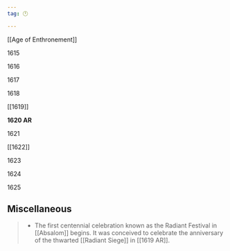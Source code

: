 ```yaml
---
tag: 🕛

---
```

[[Age of Enthronement]]


1615

1616

1617

1618

[[1619]]

**1620 AR**

1621

[[1622]]

1623

1624

1625



## Miscellaneous

>  - The first centennial celebration known as the Radiant Festival in [[Absalom]] begins. It was conceived to celebrate the anniversary of the thwarted [[Radiant Siege]] in [[1619 AR]].






